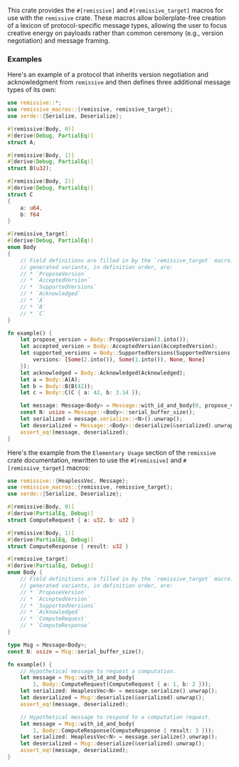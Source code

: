 This crate provides the `#[remissive]` and `#[remissive_target]` macros for use
with the `remissive` crate. These macros allow boilerplate-free creation of a
lexicon of protocol-specific message types, allowing the user to focus creative
energy on payloads rather than common ceremony (e.g., version negotiation) and
message framing.

### Examples

Here's an example of a protocol that inherits version negotiation and
acknowledgment from `remissive` and then defines three additional message types
of its own:

```rust
use remissive::*;
use remissive_macros::{remissive, remissive_target};
use serde::{Serialize, Deserialize};

#[remissive(Body, 0)]
#[derive(Debug, PartialEq)]
struct A;

#[remissive(Body, 1)]
#[derive(Debug, PartialEq)]
struct B(u32);

#[remissive(Body, 2)]
#[derive(Debug, PartialEq)]
struct C
{
    a: u64,
    b: f64
}

#[remissive_target]
#[derive(Debug, PartialEq)]
enum Body
{
    // Field definitions are filled in by the `remissive_target` macro. The
    // generated variants, in definition order, are:
    // * `ProposeVersion`
    // * `AcceptedVersion`
    // * `SupportedVersions`
    // * `Acknowledged`
    // * `A`
    // * `B`
    // * `C`
}

fn example() {
	let propose_version = Body::ProposeVersion(3.into());
	let accepted_version = Body::AcceptedVersion(AcceptedVersion);
	let supported_versions = Body::SupportedVersions(SupportedVersions {
		versions: [Some(2.into()), Some(1.into()), None, None]
	});
	let acknowledged = Body::Acknowledged(Acknowledged);
	let a = Body::A(A);
	let b = Body::B(B(42));
	let c = Body::C(C { a: 42, b: 3.14 });

	let message: Message<Body> = Message::with_id_and_body(0, propose_version);
	const N: usize = Message::<Body>::serial_buffer_size();
	let serialized = message.serialize::<N>().unwrap();
	let deserialized = Message::<Body>::deserialize(&serialized).unwrap();
	assert_eq!(message, deserialized);
}
```

Here's the example from the `Elementary Usage` section of the `remissive` crate
documentation, rewritten to use the `#[remissive]` and `#[remissive_target]`
macros:

```rust
use remissive::{HeaplessVec, Message};
use remissive_macros::{remissive, remissive_target};
use serde::{Serialize, Deserialize};

#[remissive(Body, 0)]
#[derive(PartialEq, Debug)]
struct ComputeRequest { a: u32, b: u32 }

#[remissive(Body, 1)]
#[derive(PartialEq, Debug)]
struct ComputeResponse { result: u32 }

#[remissive_target]
#[derive(PartialEq, Debug)]
enum Body {
    // Field definitions are filled in by the `remissive_target` macro. The
    // generated variants, in definition order, are:
    // * `ProposeVersion`
    // * `AcceptedVersion`
    // * `SupportedVersions`
    // * `Acknowledged`
    // * `ComputeRequest`
    // * `ComputeResponse`
}

type Msg = Message<Body>;
const N: usize = Msg::serial_buffer_size();

fn example() {
	// Hypothetical message to request a computation.
	let message = Msg::with_id_and_body(
		1, Body::ComputeRequest(ComputeRequest { a: 1, b: 2 }));
	let serialized: HeaplessVec<N> = message.serialize().unwrap();
	let deserialized = Msg::deserialize(&serialized).unwrap();
	assert_eq!(message, deserialized);

	// Hypothetical message to respond to a computation request.
	let message = Msg::with_id_and_body(
		1, Body::ComputeResponse(ComputeResponse { result: 3 }));
	let serialized: HeaplessVec<N> = message.serialize().unwrap();
	let deserialized = Msg::deserialize(&serialized).unwrap();
	assert_eq!(message, deserialized);
}
```
